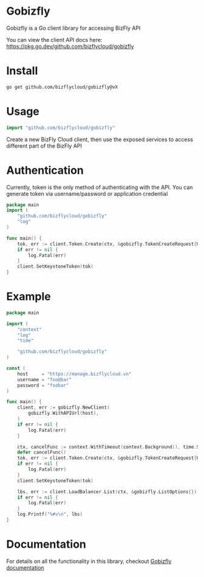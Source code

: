 # Gobizfly

Gobizfly is a Go client library for accessing BizFly API

You can view the client API docs here: https://pkg.go.dev/github.com/bizflycloud/gobizfly

# Install
```bash
go get github.com/bizflycloud/gobizfly@vX
```

# Usage
```go
import "github.com/bizflycloud/gobizfly"
```
Create a new BizFly Cloud client, then use the exposed services to access different part of the BizFly API 

# Authentication
Currently, token is the only method of authenticating with the API. You can generate token via username/password or application credential

```go
package main
import (
	"github.com/bizflycloud/gobizfly"
	"log"
)

func main() {
	tok, err := client.Token.Create(ctx, &gobizfly.TokenCreateRequest{Username: username, Password: password, AuthMethod: "password"})
	if err != nil {
		log.Fatal(err)
	}
	client.SetKeystoneToken(tok)
}
```

# Example

```go
package main

import (
	"context"
	"log"
	"time"

	"github.com/bizflycloud/gobizfly"
)

const (
	host     = "https://manage.bizflycloud.vn"
	username = "foo@bar"
	password = "foobar"
)

func main() {
	client, err := gobizfly.NewClient(
		gobizfly.WithAPIUrl(host),
	)
	if err != nil {
		log.Fatal(err)
	}

	ctx, cancelFunc := context.WithTimeout(context.Background(), time.Second*10)
	defer cancelFunc()
	tok, err := client.Token.Create(ctx, &gobizfly.TokenCreateRequest{Username: username, Password: password})
	if err != nil {
		log.Fatal(err)
	}
	client.SetKeystoneToken(tok)

	lbs, err := client.LoadBalancer.List(ctx, &gobizfly.ListOptions{})
	if err != nil {
		log.Fatal(err)
	}
	log.Printf("%#v\n", lbs)
}
```

# Documentation
For details on all the functionality in this library, checkout [Gobizfly documentation](https://pkg.go.dev/github.com/bizflycloud/gobizfly)
